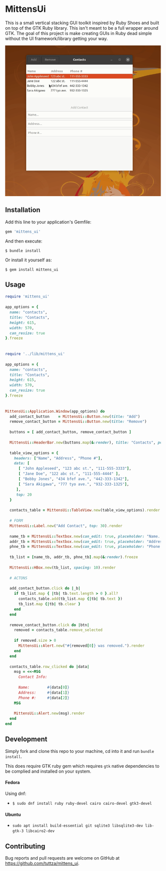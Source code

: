 # MittensUi

This is a small vertical stacking GUI toolkit inspired by Ruby Shoes and built on top of the GTK Ruby library. This isn't meant to be a full wrapper 
around GTK. The goal of this project is make creating GUIs in Ruby dead simple 
without the UI framework/library getting your way.

![alt_text](https://github.com/tuttza/mittens_ui/blob/51e84d7c50282e3f2c856aa9e65fe3ed28b117ff/lib/mittens_ui/assets/mittens_ui_preview.gif "MittensUi Preview")

## Installation

Add this line to your application's Gemfile:

```ruby
gem 'mittens_ui'
```

And then execute:

    $ bundle install

Or install it yourself as:

    $ gem install mittens_ui

## Usage

```ruby
require 'mittens_ui'

app_options = {
  name: "contacts",
  title: "Contacts",
  height: 615,
  width: 570,
  can_resize: true
}.freeze


require '../lib/mittens_ui'

app_options = {
  name: "contacts",
  title: "Contacts",
  height: 615,
  width: 570,
  can_resize: true
}.freeze


MittensUi::Application.Window(app_options) do
  add_contact_button    = MittensUi::Button.new(title: "Add")
  remove_contact_button = MittensUi::Button.new(title: "Remove")

  buttons = [ add_contact_button, remove_contact_button ]

  MittensUi::HeaderBar.new(buttons.map(&:render), title: "Contacts", position: :left).render

  table_view_options = {
    headers: ["Name", "Address", "Phone #"],
    data: [ 
      [ "John Appleseed", "123 abc st.", "111-555-3333"],
      [ "Jane Doe", "122 abc st.", "111-555-4444" ],
      [ "Bobby Jones", "434 bfef ave.", "442-333-1342"],
      [ "Sara Akigawa", "777 tyo ave.", "932-333-1325"],
     ],
     top: 20
  }
  
  contacts_table = MittensUi::TableView.new(table_view_options).render

  # FORM
  MittensUi::Label.new("Add Contact", top: 30).render

  name_tb = MittensUi::Textbox.new(can_edit: true, placeholder: "Name...")
  addr_tb = MittensUi::Textbox.new(can_edit: true, placeholder: "Address...")
  phne_tb = MittensUi::Textbox.new(can_edit: true, placeholder: "Phone #...")

  tb_list = [name_tb, addr_tb, phne_tb].map(&:render).freeze

  MittensUi::HBox.new(tb_list, spacing: 10).render

  # ACTONS

  add_contact_button.click do |_b| 
    if tb_list.map { |tb| tb.text.length > 0 }.all?
      contacts_table.add(tb_list.map {|tb| tb.text })
      tb_list.map {|tb| tb.clear }
    end
  end

  remove_contact_button.click do |btn| 
    removed = contacts_table.remove_selected 

    if removed.size > 0
      MittensUi::Alert.new("#{removed[0]} was removed.").render
    end
  end

  contacts_table.row_clicked do |data|
    msg = <<~MSG
      Contact Info:

      Name:        #{data[0]}
      Address:     #{data[1]}
      Phone #:     #{data[2]}
    MSG

    MittensUi::Alert.new(msg).render
  end
end

```

## Development

Simply fork and clone this repo to your machine, cd into it and run `bundle install`.

This does require GTK ruby gem which requires `gtk` native dependencies to be complied and installed on your system.

#### Fedora
Using dnf:
* `$ sudo dnf install ruby ruby-devel cairo cairo-devel gtk3-devel`

#### Ubuntu
* `sudo apt install build-essential git sqlite3 libsqlite3-dev lib-gtk-3 libcairo2-dev`

## Contributing

Bug reports and pull requests are welcome on GitHub at https://github.com/tuttza/mittens_ui.
